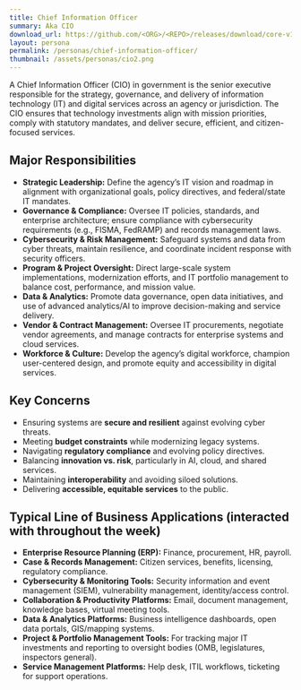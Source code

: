 ```yaml
---
title: Chief Information Officer
summary: Aka CIO
download_url: https://github.com/<ORG>/<REPO>/releases/download/core-v1.0/CoreSolution_1_0.zip
layout: persona
permalink: /personas/chief-information-officer/
thumbnail: /assets/personas/cio2.png
---
```


A Chief Information Officer (CIO) in government is the senior executive responsible for the strategy, governance, and delivery of information technology (IT) and digital services across an agency or jurisdiction. The CIO ensures that technology investments align with mission priorities, comply with statutory mandates, and deliver secure, efficient, and citizen-focused services.

## Major Responsibilities

* **Strategic Leadership:** Define the agency’s IT vision and roadmap in alignment with organizational goals, policy directives, and federal/state IT mandates.
* **Governance & Compliance:** Oversee IT policies, standards, and enterprise architecture; ensure compliance with cybersecurity requirements (e.g., FISMA, FedRAMP) and records management laws.
* **Cybersecurity & Risk Management:** Safeguard systems and data from cyber threats, maintain resilience, and coordinate incident response with security officers.
* **Program & Project Oversight:** Direct large-scale system implementations, modernization efforts, and IT portfolio management to balance cost, performance, and mission value.
* **Data & Analytics:** Promote data governance, open data initiatives, and use of advanced analytics/AI to improve decision-making and service delivery.
* **Vendor & Contract Management:** Oversee IT procurements, negotiate vendor agreements, and manage contracts for enterprise systems and cloud services.
* **Workforce & Culture:** Develop the agency’s digital workforce, champion user-centered design, and promote equity and accessibility in digital services.

## Key Concerns

* Ensuring systems are **secure and resilient** against evolving cyber threats.
* Meeting **budget constraints** while modernizing legacy systems.
* Navigating **regulatory compliance** and evolving policy directives.
* Balancing **innovation vs. risk**, particularly in AI, cloud, and shared services.
* Maintaining **interoperability** and avoiding siloed solutions.
* Delivering **accessible, equitable services** to the public.

## Typical Line of Business Applications (interacted with throughout the week)

* **Enterprise Resource Planning (ERP):** Finance, procurement, HR, payroll.
* **Case & Records Management:** Citizen services, benefits, licensing, regulatory compliance.
* **Cybersecurity & Monitoring Tools:** Security information and event management (SIEM), vulnerability management, identity/access control.
* **Collaboration & Productivity Platforms:** Email, document management, knowledge bases, virtual meeting tools.
* **Data & Analytics Platforms:** Business intelligence dashboards, open data portals, GIS/mapping systems.
* **Project & Portfolio Management Tools:** For tracking major IT investments and reporting to oversight bodies (OMB, legislatures, inspectors general).
* **Service Management Platforms:** Help desk, ITIL workflows, ticketing for support operations.


